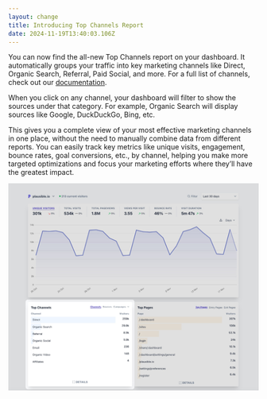 ```yaml
---
layout: change
title: Introducing Top Channels Report
date: 2024-11-19T13:40:03.106Z
---
```

You can now find the all-new Top Channels report on your dashboard. It automatically groups your traffic into key marketing channels like Direct, Organic Search, Referral, Paid Social, and more. For a full list of channels, check out our [documentation](https://plausible.io/docs/top-referrers#channels).

When you click on any channel, your dashboard will filter to show the sources under that category. For example, Organic Search will display sources like Google, DuckDuckGo, Bing, etc.

This gives you a complete view of your most effective marketing channels in one place, without the need to manually combine data from different reports. You can easily track key metrics like unique visits, engagement, bounce rates, goal conversions, etc., by channel, helping you make more targeted optimizations and focus your marketing efforts where they’ll have the greatest impact.

![Top Channels Report in Plausible](/uploads/top-channels-report-in-plausible.jpg "Top Channels Report in Plausible")